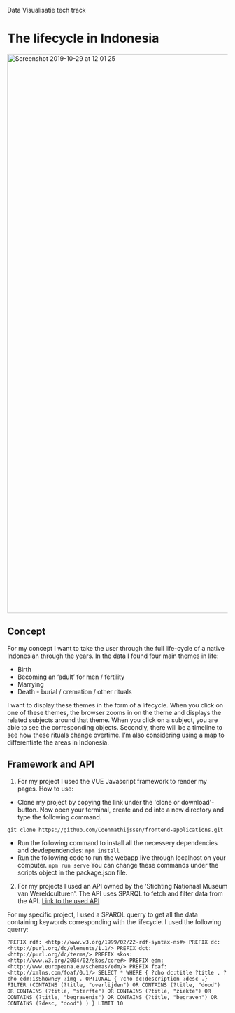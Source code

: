 Data Visualisatie tech track
# The lifecycle in Indonesia
<img width="1280" alt="Screenshot 2019-10-29 at 12 01 25" src="https://user-images.githubusercontent.com/43337909/67764689-cc159080-fa4a-11e9-9c40-ca530c4bec89.png">


## Concept
For my concept I want to take the user through the full life-cycle of a native Indonesian through the years. In the data I found four main themes in life:
- Birth
- Becoming an ‘adult’ for men / fertility
- Marrying
- Death - burial / cremation / other rituals

I want to display these themes in the form of a lifecycle. When you click on one of these themes, the browser zooms in on the theme and displays the related subjects around that theme. When you click on a subject, you are able to see the corresponding objects. Secondly, there will be a timeline to see how these rituals change overtime. I’m also considering using a map to differentiate the areas in Indonesia. 

## Framework and API
1. For my project I used the VUE Javascript framework to render my pages. How to use:
- Clone my project by copying the link under the 'clone or download'-button. Now open your terminal, create and cd into a new directory and type the following command.

`git clone https://github.com/Coenmathijssen/frontend-applications.git`

- Run the following command to install all the necessery dependencies and devdependencies:
`npm install`
- Run the following code to run the webapp live through localhost on your computer. 
`npm run serve`
You can change these commands under the scripts object in the package.json file.

2. For my projects I used an API owned by the 'Stichting Nationaal Museum van Wereldculturen'. The API uses SPARQL to fetch and filter data from the API.
[Link to the used API](https://api.data.netwerkdigitaalerfgoed.nl/datasets/ivo/NMVW/services/NMVW-04/sparql)

For my specific project, I used a SPARQL querry to get all the data containing keywords corresponding with the lifecycle. I used the following querry:

`PREFIX rdf: <http://www.w3.org/1999/02/22-rdf-syntax-ns#>
    PREFIX dc: <http://purl.org/dc/elements/1.1/>
    PREFIX dct: <http://purl.org/dc/terms/>
    PREFIX skos: <http://www.w3.org/2004/02/skos/core#>
    PREFIX edm: <http://www.europeana.eu/schemas/edm/>
    PREFIX foaf: <http://xmlns.com/foaf/0.1/>
    SELECT * WHERE {
     ?cho dc:title ?title .
     ?cho edm:isShownBy ?img .
     OPTIONAL { ?cho dc:description ?desc .}
     FILTER (CONTAINS (?title, "overlijden") OR
             CONTAINS (?title, "dood") OR
             CONTAINS (?title, "sterfte") OR
             CONTAINS (?title, "ziekte") OR
             CONTAINS (?title, "begravenis") OR
             CONTAINS (?title, "begraven") OR
             CONTAINS (?desc, "dood")
     )
    } LIMIT 10`
